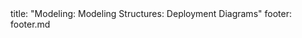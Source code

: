 <frontmatter>
title: "Modeling: Modeling Structures: Deployment Diagrams"
footer: footer.md
</frontmatter>

<include src="navbar.md" boilerplate />

<include src="unit-inPage-asFlat.md" boilerplate />